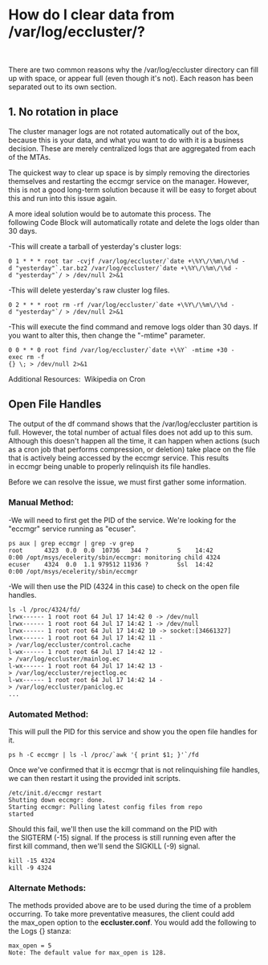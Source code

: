 # How do I clear data from /var/log/eccluster/?
 

There are two common reasons why the /var/log/eccluster directory can fill up with space, or appear full (even though it's not). Each reason has been separated out to its own section.

## 1. No rotation in place
The cluster manager logs are not rotated automatically out of the box, because this is your data, and what you want to do with it is a business decision. These are merely centralized logs that are aggregated from each of the MTAs.

The quickest way to clear up space is by simply removing the directories themselves and restarting the eccmgr service on the manager. However, this is not a good long-term solution because it will be easy to forget about this and run into this issue again. 

A more ideal solution would be to automate this process. The following Code Block will automatically rotate and delete the logs older than 30 days.

-This will create a tarball of yesterday's cluster logs:

	0 1 * * * root tar -cvjf /var/log/eccluster/`date +\%Y\/\%m\/\%d -
	d "yesterday"`.tar.bz2 /var/log/eccluster/`date +\%Y\/\%m\/\%d -
	d "yesterday"`/ > /dev/null 2>&1

-This will delete yesterday's raw cluster log files.

	0 2 * * * root rm -rf /var/log/eccluster/`date +\%Y\/\%m\/\%d -
	d "yesterday"`/ > /dev/null 2>&1

-This will execute the find command and remove logs older than 30 days. If you want to alter this, then change the "-mtime" parameter.

	0 0 * * 0 root find /var/log/eccluster/`date +\%Y` -mtime +30 -exec rm -f 
	{} \; > /dev/null 2>&1

Additional Resources:  Wikipedia on Cron

## Open File Handles
The output of the df command shows that the /var/log/eccluster partition is full. However, the total number of actual files does not add up to this sum. Although this doesn't happen all the time, it can happen when actions (such as a cron job that performs compression, or deletion) take place on the file that is actively being accessed by the eccmgr service. This results in eccmgr being unable to properly relinquish its file handles.

Before we can resolve the issue, we must first gather some information.

### Manual Method:
-We will need to first get the PID of the service. We're looking for the "eccmgr" service running as "ecuser".

	ps aux | grep eccmgr | grep -v grep
	root      4323  0.0  0.0  10736   344 ?        S    14:42   0:00 /opt/msys/ecelerity/sbin/eccmgr: monitoring child 4324
	ecuser    4324  0.0  1.1 979512 11936 ?        Ssl  14:42   0:00 /opt/msys/ecelerity/sbin/eccmgr

-We will then use the PID (4324 in this case) to check on the open file handles.

	ls -l /proc/4324/fd/
	lrwx------ 1 root root 64 Jul 17 14:42 0 -> /dev/null
	lrwx------ 1 root root 64 Jul 17 14:42 1 -> /dev/null
	lrwx------ 1 root root 64 Jul 17 14:42 10 -> socket:[34661327]
	lrwx------ 1 root root 64 Jul 17 14:42 11 -> /var/log/eccluster/control.cache
	l-wx------ 1 root root 64 Jul 17 14:42 12 -> /var/log/eccluster/mainlog.ec
	l-wx------ 1 root root 64 Jul 17 14:42 13 -> /var/log/eccluster/rejectlog.ec
	l-wx------ 1 root root 64 Jul 17 14:42 14 -> /var/log/eccluster/paniclog.ec
	...

### Automated Method:
This will pull the PID for this service and show you the open file handles for it.

	ps h -C eccmgr | ls -l /proc/`awk '{ print $1; }'`/fd

Once we've confirmed that it is eccmgr that is not relinquishing file handles, we can then restart it using the provided init scripts.

	/etc/init.d/eccmgr restart
	Shutting down eccmgr: done.
	Starting eccmgr: Pulling latest config files from repo
	started

Should this fail, we'll then use the kill command on the PID with the SIGTERM (-15) signal. If the process is still running even after the first kill command, then we'll send the SIGKILL (-9) signal.

	kill -15 4324
	kill -9 4324

### Alternate Methods:
The methods provided above are to be used during the time of a problem occurring. To take more preventative measures, the client could add the max_open option to the **eccluster.conf**. You would add the following to the Logs {} stanza:

	max_open = 5
	Note: The default value for max_open is 128.